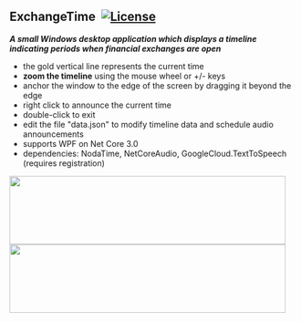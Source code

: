 ## ExchangeTime&nbsp;&nbsp;[![License](https://img.shields.io/badge/license-Apache%202.0-7755BB.svg)](https://opensource.org/licenses/Apache-2.0)

***A small Windows desktop application which displays a timeline indicating periods when financial exchanges are open***
- the gold vertical line represents the current time
- **zoom the timeline** using the mouse wheel or +/- keys
- anchor the window to the edge of the screen by dragging it beyond the edge
- right click to announce the current time
- double-click to exit
- edit the file "data.json" to modify timeline data and schedule audio announcements
- supports WPF on Net Core 3.0
- dependencies: NodaTime, NetCoreAudio, GoogleCloud.TextToSpeech (requires registration)

<img src="/Screencap2.png" width="484" height="120">
<img src="/Screencap1.png" width="484" height="120">
